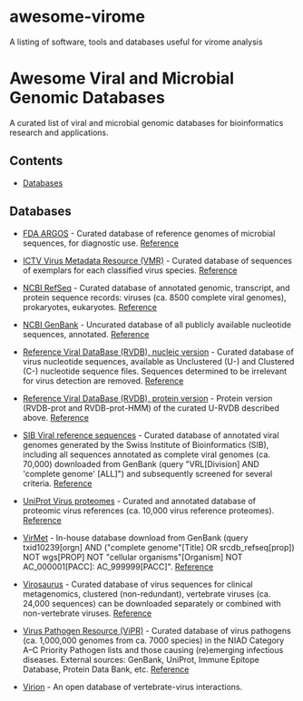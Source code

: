 # awesome-virome
A listing of software, tools and databases useful for virome analysis

# Awesome Viral and Microbial Genomic Databases

A curated list of viral and microbial genomic databases for bioinformatics research and applications.

## Contents

- [Databases](#databases)

## Databases

- [FDA ARGOS](https://argos.igs.umaryland.edu/) - Curated database of reference genomes of microbial sequences, for diagnostic use. [Reference](https://www.nature.com/articles/s41467-019-11306-6)

- [ICTV Virus Metadata Resource (VMR)](https://talk.ictvonline.org/taxonomy/vmr/) - Curated database of sequences of exemplars for each classified virus species. [Reference](https://pmc.ncbi.nlm.nih.gov/articles/PMC5753373/)

- [NCBI RefSeq](https://www.ncbi.nlm.nih.gov/refseq/) - Curated database of annotated genomic, transcript, and protein sequence records: viruses (ca. 8500 complete viral genomes), prokaryotes, eukaryotes. [Reference](https://pmc.ncbi.nlm.nih.gov/articles/PMC4702849/)

- [NCBI GenBank](https://www.ncbi.nlm.nih.gov/genbank/) - Uncurated database of all publicly available nucleotide sequences, annotated. [Reference](https://pmc.ncbi.nlm.nih.gov/articles/PMC148087/)

- [Reference Viral DataBase (RVDB), nucleic version](https://rvdb.dbi.udel.edu/) - Curated database of virus nucleotide sequences, available as Unclustered (U-) and Clustered (C-) nucleotide sequence files. Sequences determined to be irrelevant for virus detection are removed. [Reference](https://journals.asm.org/doi/epub/10.1128/mspheredirect.00069-18)

- [Reference Viral DataBase (RVDB), protein version](https://rvdb-prot.pasteur.fr/) - Protein version (RVDB-prot and RVDB-prot-HMM) of the curated U-RVDB described above. [Reference](https://pmc.ncbi.nlm.nih.gov/articles/PMC7492780/)

- [SIB Viral reference sequences](https://viralzone.expasy.org/6096) - Curated database of annotated viral genomes generated by the Swiss Institute of Bioinformatics (SIB), including all sequences annotated as complete viral genomes (ca. 70,000) downloaded from GenBank (query "VRL[Division] AND 'complete genome' [ALL]") and subsequently screened for several criteria. [Reference](https://pmc.ncbi.nlm.nih.gov/articles/PMC6770386/)

- [UniProt Virus proteomes](https://www.uniprot.org/proteomes/) - Curated and annotated database of proteomic virus references (ca. 10,000 virus reference proteomes). [Reference](https://academic.oup.com/nar/article/47/D1/D506/5160987?login=true)

- [VirMet](https://github.com/medvir/VirMet) - In-house database download from GenBank (query txid10239[orgn] AND ("complete genome"[Title] OR srcdb_refseq[prop]) NOT wgs[PROP] NOT "cellular organisms"[Organism] NOT AC_000001[PACC]: AC_999999[PACC]". [Reference](https://www.mdpi.com/2073-4425/10/9/661)

- [Virosaurus](https://viralzone.expasy.org/8676) - Curated database of virus sequences for clinical metagenomics, clustered (non-redundant), vertebrate viruses (ca. 24,000 sequences) can be downloaded separately or combined with non-vertebrate viruses. [Reference](https://www.mdpi.com/1999-4915/12/11/1248)

- [Virus Pathogen Resource (ViPR)](https://www.viprbrc.org/) - Curated database of virus pathogens (ca. 1,000,000 genomes from ca. 7000 species) in the NIAD Category A–C Priority Pathogen lists and those causing (re)emerging infectious diseases. External sources: GenBank, UniProt, Immune Epitope Database, Protein Data Bank, etc. [Reference](https://pmc.ncbi.nlm.nih.gov/articles/PMC3509690/)

- [Virion](https://github.com/viralemergence/virion) - An open database of vertebrate-virus interactions.
